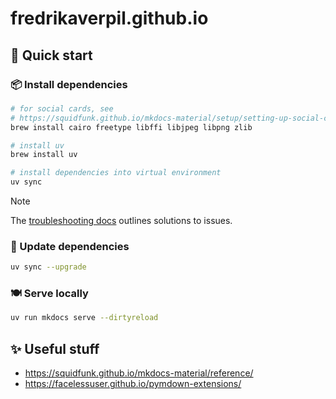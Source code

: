 # fredrikaverpil.github.io

## 🚀 Quick start

### 📦 Install dependencies

```bash
# for social cards, see
# https://squidfunk.github.io/mkdocs-material/setup/setting-up-social-cards
brew install cairo freetype libffi libjpeg libpng zlib

# install uv
brew install uv

# install dependencies into virtual environment
uv sync
```

> [!Note]
>
> The
> [troubleshooting docs](https://squidfunk.github.io/mkdocs-material/plugins/requirements/image-processing/?h=brew#cairo-graphics)
> outlines solutions to issues.

### 💄 Update dependencies

```bash
uv sync --upgrade
```

### 🍽️ Serve locally

```bash
uv run mkdocs serve --dirtyreload
```

## ✨ Useful stuff

- https://squidfunk.github.io/mkdocs-material/reference/
- https://facelessuser.github.io/pymdown-extensions/
